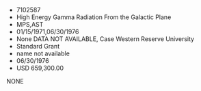 * 7102587
* High Energy Gamma Radiation From the Galactic Plane
* MPS,AST
* 01/15/1971,06/30/1976
* None   DATA NOT AVAILABLE, Case Western Reserve University
* Standard Grant
*   name not available
* 06/30/1976
* USD 659,300.00

NONE